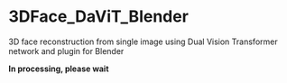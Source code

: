 # 3DFace_DaViT_Blender
3D face reconstruction from single image using Dual Vision Transformer network and plugin for Blender

**In processing, please wait**
